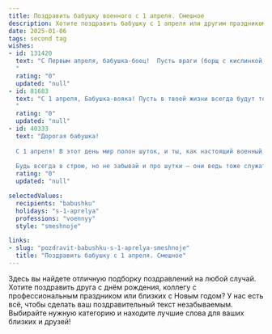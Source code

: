 ```yaml
---
title: Поздравить бабушку военного с 1 апреля. Смешное
description: Хотите поздравить бабушку с 1 апреля или другим праздником? Наш ИИ создаст незабываемое поздравление, а вы обязательно выделитесь среди других.  
date: 2025-01-06
tags: second tag
wishes:
- id: 131420
  text: "С Первым апреля, бабушка-боец!  Пусть враги (борщ с кислинкой,  назойливые соседи) будут повержены, а ты, как всегда, останешься непобедимой!  Желаю тебе боевого запаса смеха, крепкого здоровья и  такого же  отличного настроения, как  после успешной операции \"Захват внуков\"!  Ура!
  "
  rating: "0"
  updated: "null"
- id: 81683
  text: "С 1 апреля, Бабушка-вояка! Пусть в твоей жизни всегда будут только мирные маневры и дружественные обстрелы, а все враги побеждены без единого выстрела!  🎉🥂
  "
  rating: "0"
  updated: "null"
- id: 40333
  text: "Дорогая бабушка!
  
  С 1 апреля! В этот день мир полон шуток, и ты, как настоящий военный стратег, всегда знаешь, как нас рассмешить! Желаю, чтобы твое чувство юмора было всегда при тебе, даже когда задание «утренний чай» станет сложным испытанием! Пусть каждый день дарит улыбки, как после удачного маневра, а смех звучит громче любого синагогального сигнала!
  
  Будь всегда в строю, но не забывай и про шутки — они ведь тоже служат нашему делу! С любовью и большим приветом, твои неутомимые солдатики!"
  rating: "0"
  updated: "null"

selectedValues:
  recipients: "babushku"
  holidays: "s-1-aprelya"
  professions: "voennyy"
  style: "smeshnoje"

links:
- slug: "pozdravit-babushku-s-1-aprelya-smeshnoje"
  title: "Поздравить бабушку с 1 апреля. Смешное"
---
```


Здесь вы найдете отличную подборку поздравлений на любой случай.
Хотите поздравить друга с днём рождения, коллегу с профессиональным праздником или близких с Новым годом? У нас есть всё, чтобы сделать ваш поздравительный текст незабываемым. Выбирайте нужную категорию и находите лучшие слова для ваших близких и друзей!
